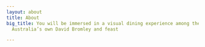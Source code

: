 ```yaml
---
layout: about
title: About
big_title: You will be immersed in a visual dining experience among the artwork of
  Australia’s own David Bromley and feast

---
```

